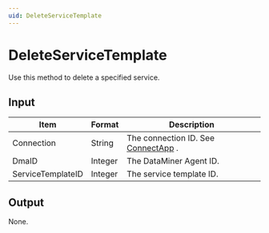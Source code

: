 ```yaml
---
uid: DeleteServiceTemplate
---
```


# DeleteServiceTemplate

Use this method to delete a specified service.

## Input

| Item              | Format  | Description                                          |
|-------------------|---------|------------------------------------------------------|
| Connection        | String  | The connection ID. See [ConnectApp](xref:ConnectApp) . |
| DmaID             | Integer | The DataMiner Agent ID.                              |
| ServiceTemplateID | Integer | The service template ID.                             |

## Output

None.

